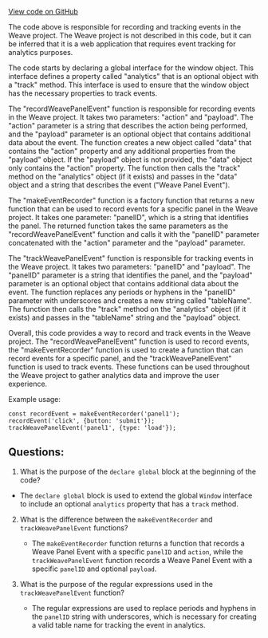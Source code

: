 [View code on GitHub](https://github.com/wandb/weave/weave-js/src/components/Panel2/panellib/libanalytics.ts)

The code above is responsible for recording and tracking events in the Weave project. The Weave project is not described in this code, but it can be inferred that it is a web application that requires event tracking for analytics purposes.

The code starts by declaring a global interface for the window object. This interface defines a property called "analytics" that is an optional object with a "track" method. This interface is used to ensure that the window object has the necessary properties to track events.

The "recordWeavePanelEvent" function is responsible for recording events in the Weave project. It takes two parameters: "action" and "payload". The "action" parameter is a string that describes the action being performed, and the "payload" parameter is an optional object that contains additional data about the event. The function creates a new object called "data" that contains the "action" property and any additional properties from the "payload" object. If the "payload" object is not provided, the "data" object only contains the "action" property. The function then calls the "track" method on the "analytics" object (if it exists) and passes in the "data" object and a string that describes the event ("Weave Panel Event").

The "makeEventRecorder" function is a factory function that returns a new function that can be used to record events for a specific panel in the Weave project. It takes one parameter: "panelID", which is a string that identifies the panel. The returned function takes the same parameters as the "recordWeavePanelEvent" function and calls it with the "panelID" parameter concatenated with the "action" parameter and the "payload" parameter.

The "trackWeavePanelEvent" function is responsible for tracking events in the Weave project. It takes two parameters: "panelID" and "payload". The "panelID" parameter is a string that identifies the panel, and the "payload" parameter is an optional object that contains additional data about the event. The function replaces any periods or hyphens in the "panelID" parameter with underscores and creates a new string called "tableName". The function then calls the "track" method on the "analytics" object (if it exists) and passes in the "tableName" string and the "payload" object.

Overall, this code provides a way to record and track events in the Weave project. The "recordWeavePanelEvent" function is used to record events, the "makeEventRecorder" function is used to create a function that can record events for a specific panel, and the "trackWeavePanelEvent" function is used to track events. These functions can be used throughout the Weave project to gather analytics data and improve the user experience. 

Example usage:

```
const recordEvent = makeEventRecorder('panel1');
recordEvent('click', {button: 'submit'});
trackWeavePanelEvent('panel1', {type: 'load'});
```
## Questions: 
 1. What is the purpose of the `declare global` block at the beginning of the code?
   - The `declare global` block is used to extend the global `Window` interface to include an optional `analytics` property that has a `track` method.

2. What is the difference between the `makeEventRecorder` and `trackWeavePanelEvent` functions?
   - The `makeEventRecorder` function returns a function that records a Weave Panel Event with a specific `panelID` and `action`, while the `trackWeavePanelEvent` function records a Weave Panel Event with a specific `panelID` and optional `payload`.

3. What is the purpose of the regular expressions used in the `trackWeavePanelEvent` function?
   - The regular expressions are used to replace periods and hyphens in the `panelID` string with underscores, which is necessary for creating a valid table name for tracking the event in analytics.